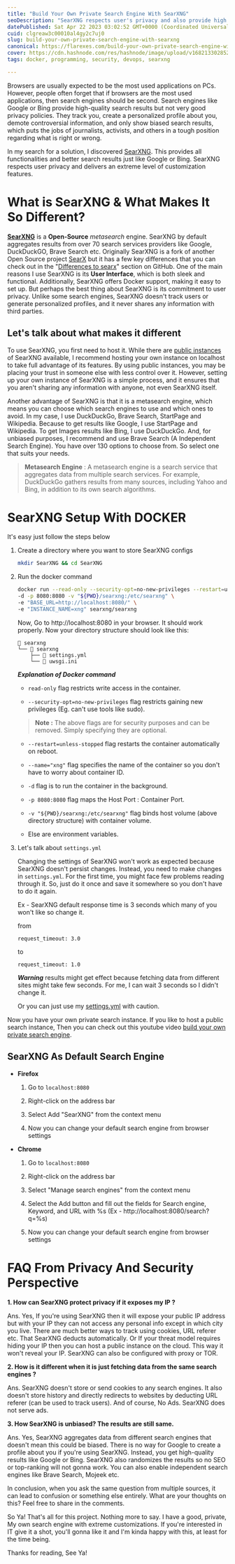 ```yaml
---
title: "Build Your Own Private Search Engine With SearXNG"
seoDescription: "SearXNG respects user's privacy and also provide high quality results like Google and Bing. We can easily run SearXNG instance using Docker in one command."
datePublished: Sat Apr 22 2023 03:02:52 GMT+0000 (Coordinated Universal Time)
cuid: clgreaw3c00010al4gy2c7uj0
slug: build-your-own-private-search-engine-with-searxng
canonical: https://flarexes.com/build-your-own-private-search-engine-with-searxng
cover: https://cdn.hashnode.com/res/hashnode/image/upload/v1682133028522/1e3c1886-1420-49da-9604-b9acc771610b.png
tags: docker, programming, security, devops, searxng

---
```


Browsers are usually expected to be the most used applications on PCs. However, people often forget that if browsers are the most used applications, then search engines should be second. Search engines like Google or Bing provide high-quality search results but not very good privacy policies. They track you, create a personalized profile about you, demote controversial information, and only show biased search results, which puts the jobs of journalists, activists, and others in a tough position regarding what is right or wrong.

In my search for a solution, I discovered [SearXNG](https://docs.searxng.org/). This provides all functionalities and better search results just like Google or Bing. SearXNG respects user privacy and delivers an extreme level of customization features.

# What is SearXNG & What Makes It So Different?

[**SearXNG**](https://docs.searxng.org/) is a **Open-Source** *metasearch* engine. SearXNG by default aggregates results from over 70 search services providers like Google, DuckDuckGO, Brave Search etc. Originally SearXNG is a fork of another Open Source project [SearX](https://searx.github.io/searx/) but it has a few key differences that you can check out in the "[Differences to searx](https://searx.github.io/searx/)" section on GitHub. One of the main reasons I use SearXNG is its **User Interface**, which is both sleek and functional. Additionally, SearXNG offers Docker support, making it easy to set up. But perhaps the best thing about SearXNG is its commitment to user privacy. Unlike some search engines, SearXNG doesn't track users or generate personalized profiles, and it never shares any information with third parties.

## Let's talk about what makes it different

To use SearXNG, you first need to host it. While there are [public instances](https://searx.space/) of SearXNG available, I recommend hosting your own instance on localhost to take full advantage of its features. By using public instances, you may be placing your trust in someone else with less control over it. However, setting up your own instance of SearXNG is a simple process, and it ensures that you aren't sharing any information with anyone, not even SearXNG itself.

Another advantage of SearXNG is that it is a metasearch engine, which means you can choose which search engines to use and which ones to avoid. In my case, I use DuckDuckGo, Brave Search, StartPage and Wikipedia. Because to get results like Google, I use StartPage and Wikipedia. To get Images results like Bing, I use DuckDuckGo. And, for unbiased purposes, I recommend and use Brave Search (A Independent Search Engine). You have over 130 options to choose from. So select one that suits your needs.

> **Metasearch Engine** : A metasearch engine is a search service that aggregates data from multiple search services. For example, DuckDuckGo gathers results from many sources, including Yahoo and Bing, in addition to its own search algorithms.

# SearXNG Setup With DOCKER

It's easy just follow the steps below

1. Create a directory where you want to store SearXNG configs
    
    ```bash
    mkdir SearXNG && cd SearXNG
    ```
    
2. Run the docker command
    
    ```bash
    docker run --read-only --security-opt=no-new-privileges --restart=unless-stopped --name="xng" \
    -d -p 8080:8080 -v "${PWD}/searxng:/etc/searxng" \
    -e "BASE_URL=http://localhost:8080/" \
    -e "INSTANCE_NAME=xng" searxng/searxng
    ```
    
    Now, Go to http://localhost:8080 in your browser. It should work properly. Now your directory structure should look like this:
    
    ```plaintext
     searxng
    └──  searxng
        ├──  settings.yml
        └──  uwsgi.ini
    ```
    
    ***Explanation of Docker command***
    
    * `read-only` flag restricts write access in the container.
        
    * `--security-opt=no-new-privileges` flag restricts gaining new privileges (Eg. can't use tools like sudo).
        
    
    > **Note :** The above flags are for security purposes and can be removed. Simply specifying they are optional.
    
    * `--restart=unless-stopped` flag restarts the container automatically on reboot.
        
    * `--name="xng"` flag specifies the name of the container so you don't have to worry about container ID.
        
    * `-d` flag is to run the container in the background.
        
    * `-p 8080:8080` flag maps the Host Port : Container Port.
        
    * `-v "${PWD}/searxng:/etc/searxng"` flag binds host volume (above directory structure) with container volume.
        
    * Else are environment variables.
        
3. Let's talk about `settings.yml`
    
    Changing the settings of SearXNG won't work as expected because SearXNG doesn't persist changes. Instead, you need to make changes in `settings.yml`. For the first time, you might face few problems reading through it. So, just do it once and save it somewhere so you don't have to do it again.
    
    Ex - SearXNG default response time is 3 seconds which many of you won't like so change it.
    
    from
    
    ```plaintext
    request_timeout: 3.0
    ```
    
    to
    
    ```plaintext
    request_timeout: 1.0
    ```
    
    ***Warning*** results might get effect because fetching data from different sites might take few seconds. For me, I can wait 3 seconds so I didn't change it.
    
    Or you can just use my [settings.yml](https://raw.githubusercontent.com/FlareXes/dotfiles/main/searxng/searxng/settings.yml) with caution.
    

Now you have your own private search instance. If you like to host a public search instance, Then you can check out this youtube video [build your own private search engine](https://www.youtube.com/watch?v=ifT6npY39Dw).

## SearXNG As Default Search Engine

* **Firefox**
    
    1. Go to `localhost:8080`
        
    2. Right-click on the address bar
        
    3. Select Add "SearXNG" from the context menu
        
    4. Now you can change your default search engine from browser settings
        
* **Chrome**
    
    1. Go to `localhost:8080`
        
    2. Right-click on the address bar
        
    3. Select "Manage search engines" from the context menu
        
    4. Select the Add button and fill out the fields for Search engine, Keyword, and URL with %s (Ex - http://localhost:8080/search?q=%s)
        
    5. Now you can change your default search engine from browser settings
        

# FAQ From Privacy And Security Perspective

**1\. How can SearXNG protect privacy if it exposes my IP ?**

Ans. Yes, If you're using SearXNG then it will expose your public IP address but with your IP they can not access any personal info except in which city you live. There are much better ways to track using cookies, URL referer etc. That SearXNG deducts automatically. Or If your threat model requires hiding your IP then you can host a public instance on the cloud. This way it won't reveal your IP. SearXNG can also be configured with proxy or TOR.

**2\. How is it different when it is just fetching data from the same search engines ?**

Ans. SearXNG doesn't store or send cookies to any search engines. It also doesn't store history and directly redirects to websites by deducting URL referer (can be used to track users). And of course, No Ads. SearXNG does not serve ads.

**3\. How SearXNG is unbiased? The results are still same.**

Ans. Yes, SearXNG aggregates data from different search engines that doesn't mean this could be biased. There is no way for Google to create a profile about you if you're using SearXNG. Instead, you get high-quality results like Google or Bing. SearXNG also randomizes the results so no SEO or top-ranking will not gonna work. You can also enable independent search engines like Brave Search, Mojeek etc.

In conclusion, when you ask the same question from multiple sources, it can lead to confusion or something else entirely. What are your thoughts on this? Feel free to share in the comments.

So Ya! That's all for this project. Nothing more to say. I have a good, private, My own search engine with extreme customizations. If you're interested in IT give it a shot, you'll gonna like it and I'm kinda happy with this, at least for the time being.

Thanks for reading, See Ya!